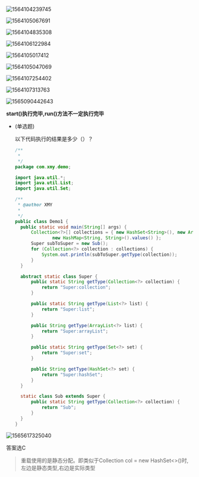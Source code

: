![1564104239745](C:\Users\XMY\AppData\Roaming\Typora\typora-user-images\1564104239745.png)

![1564105067691](C:\Users\XMY\AppData\Roaming\Typora\typora-user-images\1564105067691.png)

![1564104835308](C:\Users\XMY\AppData\Roaming\Typora\typora-user-images\1564104835308.png)

![1564106122984](C:\Users\XMY\AppData\Roaming\Typora\typora-user-images\1564106122984.png)

![1564105017412](C:\Users\XMY\AppData\Roaming\Typora\typora-user-images\1564105017412.png)

![1564105047069](C:\Users\XMY\AppData\Roaming\Typora\typora-user-images\1564105047069.png)

![1564107254402](C:\Users\XMY\AppData\Roaming\Typora\typora-user-images\1564107254402.png)

![1564107313763](C:\Users\XMY\AppData\Roaming\Typora\typora-user-images\1564107313763.png)

![1565090442643](C:\Users\XMY\AppData\Roaming\Typora\typora-user-images\1565090442643.png)

**start()执行完毕,run()方法不一定执行完毕**

- (单选题)

  以下代码执行的结果是多少（）？

  ```java
  /**
   * 
   */
  package com.xmy.demo;
  
  import java.util.*;
  import java.util.List;
  import java.util.Set;
  
  /**
   * @author XMY
   *
   */
  public class Demo1 {
  	public static void main(String[] args) {
  		Collection<?>[] collections = { new HashSet<String>(), new ArrayList<String>(),
  				new HashMap<String, String>().values() };
  		Super subToSuper = new Sub();
  		for (Collection<?> collection : collections) {
  			System.out.println(subToSuper.getType(collection));
  		}
  	}
  
  	abstract static class Super {
  		public static String getType(Collection<?> collection) {
  			return "Super:collection";
  		}
  
  		public static String getType(List<?> list) {
  			return "Super:list";
  		}
  
  		public String getType(ArrayList<?> list) {
  			return "Super:arrayList";
  		}
  
  		public static String getType(Set<?> set) {
  			return "Super:set";
  		}
  
  		public String getType(HashSet<?> set) {
  			return "Super:hashSet";
  		}
  	}
  
  	static class Sub extends Super {
  		public static String getType(Collection<?> collection) {
  			return "Sub";
  		}
  	}
  }
  
  ```

  

![1565617325040](C:\Users\XMY\AppData\Roaming\Typora\typora-user-images\1565617325040.png)

答案选C 

> 重载使用的是静态分配。即类似于Collection col = new HashSet<>()时,左边是静态类型,右边是实际类型